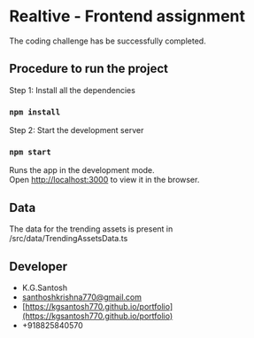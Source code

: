 # Realtive - Frontend assignment

The coding challenge has be successfully completed.

## Procedure to run the project

Step 1: Install all the dependencies

### `npm install`

Step 2: Start the development server

### `npm start`

Runs the app in the development mode.\
Open [http://localhost:3000](http://localhost:3000) to view it in the browser.

## Data

The data for the trending assets is present in /src/data/TrendingAssetsData.ts

## Developer

- K.G.Santosh
- santhoshkrishna770@gmail.com
- [https://kgsantosh770.github.io/portfolio](https://kgsantosh770.github.io/portfolio)
- +918825840570

